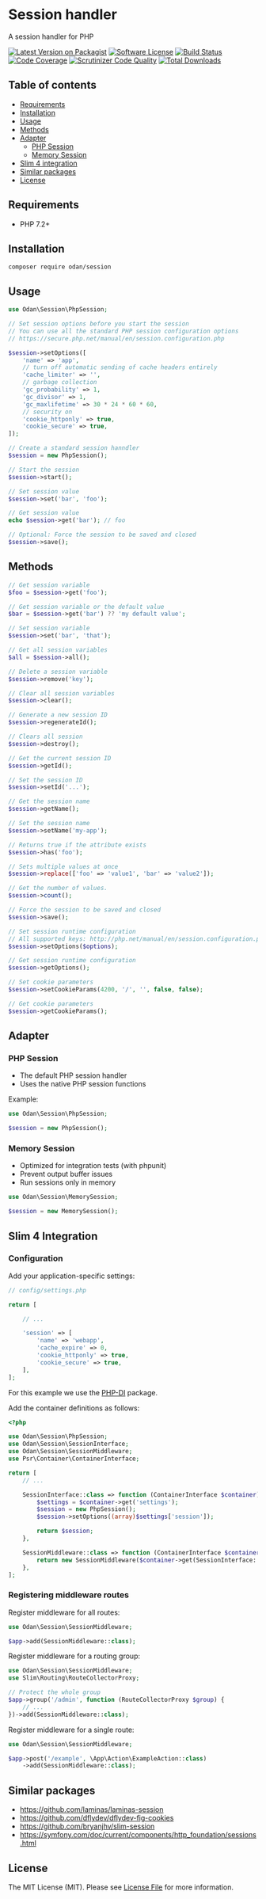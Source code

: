 # Session handler

A session handler for PHP

[![Latest Version on Packagist](https://img.shields.io/github/release/odan/session.svg)](https://github.com/odan/session/releases)
[![Software License](https://img.shields.io/badge/license-MIT-brightgreen.svg)](LICENSE)
[![Build Status](https://travis-ci.org/odan/session.svg?branch=master)](https://travis-ci.org/odan/session)
[![Code Coverage](https://scrutinizer-ci.com/g/odan/session/badges/coverage.png?b=master)](https://scrutinizer-ci.com/g/odan/session/?branch=master)
[![Scrutinizer Code Quality](https://scrutinizer-ci.com/g/odan/session/badges/quality-score.png?b=master)](https://scrutinizer-ci.com/g/odan/session/?branch=master)
[![Total Downloads](https://img.shields.io/packagist/dt/odan/session.svg)](https://packagist.org/packages/odan/session/stats)

## Table of contents

* [Requirements](#requirements)
* [Installation](#installation)
* [Usage](#usage)
* [Methods](#methods)
* [Adapter](#adapter)
  * [PHP Session](#php-session)
  * [Memory Session](#memory-session)
* [Slim 4 integration](#slim-4-integration)
* [Similar packages](#similar-packages)
* [License](#license)

## Requirements

* PHP 7.2+

## Installation

```
composer require odan/session
```

## Usage

```php
use Odan\Session\PhpSession;

// Set session options before you start the session
// You can use all the standard PHP session configuration options
// https://secure.php.net/manual/en/session.configuration.php

$session->setOptions([
    'name' => 'app',
    // turn off automatic sending of cache headers entirely
    'cache_limiter' => '',
    // garbage collection
    'gc_probability' => 1,
    'gc_divisor' => 1,
    'gc_maxlifetime' => 30 * 24 * 60 * 60,
    // security on
    'cookie_httponly' => true,
    'cookie_secure' => true,
]);

// Create a standard session hanndler
$session = new PhpSession();

// Start the session
$session->start();

// Set session value
$session->set('bar', 'foo');

// Get session value
echo $session->get('bar'); // foo

// Optional: Force the session to be saved and closed
$session->save();
```

## Methods

```php
// Get session variable
$foo = $session->get('foo');

// Get session variable or the default value
$bar = $session->get('bar') ?? 'my default value';

// Set session variable
$session->set('bar', 'that');

// Get all session variables
$all = $session->all();

// Delete a session variable
$session->remove('key');

// Clear all session variables
$session->clear();

// Generate a new session ID
$session->regenerateId();

// Clears all session
$session->destroy();

// Get the current session ID
$session->getId();

// Set the session ID
$session->setId('...');

// Get the session name
$session->getName();

// Set the session name
$session->setName('my-app');

// Returns true if the attribute exists
$session->has('foo');

// Sets multiple values at once
$session->replace(['foo' => 'value1', 'bar' => 'value2']);

// Get the number of values.
$session->count();

// Force the session to be saved and closed
$session->save();

// Set session runtime configuration
// All supported keys: http://php.net/manual/en/session.configuration.php
$session->setOptions($options);

// Get session runtime configuration
$session->getOptions();

// Set cookie parameters
$session->setCookieParams(4200, '/', '', false, false);

// Get cookie parameters
$session->getCookieParams();
```

## Adapter

### PHP Session

* The default PHP session handler
* Uses the native PHP session functions

Example:

```php
use Odan\Session\PhpSession;

$session = new PhpSession();
```

### Memory Session

* Optimized for integration tests (with phpunit)
* Prevent output buffer issues
* Run sessions only in memory

```php
use Odan\Session\MemorySession;

$session = new MemorySession();
```

## Slim 4 Integration

### Configuration

Add your application-specific settings:

```php
// config/settings.php

return [

    // ...

    'session' => [
        'name' => 'webapp',
        'cache_expire' => 0,
        'cookie_httponly' => true,
        'cookie_secure' => true,
    ],
];
```

For this example we use the [PHP-DI](http://php-di.org/) package.

Add the container definitions as follows:

```php
<?php

use Odan\Session\PhpSession;
use Odan\Session\SessionInterface;
use Odan\Session\SessionMiddleware;
use Psr\Container\ContainerInterface;

return [
    // ...

    SessionInterface::class => function (ContainerInterface $container) {
        $settings = $container->get('settings');
        $session = new PhpSession();
        $session->setOptions((array)$settings['session']);

        return $session;
    },

    SessionMiddleware::class => function (ContainerInterface $container) {
        return new SessionMiddleware($container->get(SessionInterface::class));
    },
];
```

### Registering middleware routes

Register middleware for all routes:

```php
use Odan\Session\SessionMiddleware;

$app->add(SessionMiddleware::class);
```

Register middleware for a routing group:

```php
use Odan\Session\SessionMiddleware;
use Slim\Routing\RouteCollectorProxy;

// Protect the whole group
$app->group('/admin', function (RouteCollectorProxy $group) {
    // ...
})->add(SessionMiddleware::class);
```

Register middleware for a single route:

```php
use Odan\Session\SessionMiddleware;

$app->post('/example', \App\Action\ExampleAction::class)
    ->add(SessionMiddleware::class);
```

## Similar packages

* https://github.com/laminas/laminas-session
* https://github.com/dflydev/dflydev-fig-cookies
* https://github.com/bryanjhv/slim-session
* https://symfony.com/doc/current/components/http_foundation/sessions.html

## License

The MIT License (MIT). Please see [License File](LICENSE) for more information.
